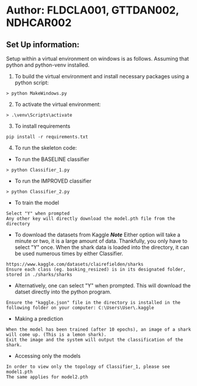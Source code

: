 # Author: FLDCLA001, GTTDAN002, NDHCAR002

## Set Up information:
Setup within a virtual environment on windows is as follows.
Assuming that python and python-venv installed.

1) To build the virtual environment and install necessary packages using a python script:

```
> python MakeWindows.py
```

2) To activate the virtual environment:

```
> .\venv\Scripts\activate
```

3) To install requirements

```
pip install -r requirements.txt
```

4) To run the skeleton code:

- To run the BASELINE classifier
```
> python Classifier_1.py
```
- To run the IMPROVED classifier
```
> python Classifier_2.py
```
- To train the model
```
Select "Y" when prompted
Any other key will directly download the model.pth file from the directory
```
- To download the datasets from Kaggle 
***Note*** Either option will take a minute or two, it is a large amount of data. Thankfully, you only have to select "Y" once.
When the shark data is loaded into the directory, it can be used numerous times by either Classifier.
```
https://www.kaggle.com/datasets/clairefielden/sharks
Ensure each class (eg. basking_resized) is in its designated folder, stored in ./sharks/sharks
```
- Alternatively, one can select "Y" when prompted. This will download the datset directly into the python program. 
```
Ensure the "kaggle.json" file in the directory is installed in the following folder on your computer: C:\Users\User\.kaggle
```
- Making a prediction

```
When the model has been trained (after 10 epochs), an image of a shark will come up. (This is a lemon shark).
Exit the image and the system will output the classification of the shark.
```
- Accessing only the models

```
In order to view only the topology of Classifier_1, please see model1.pth
The same applies for model2.pth
```


